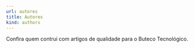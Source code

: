 ```yaml
---
url: autores
title: Autores
kind: authors
---
```


Confira quem contrui com artigos de qualidade para o Buteco Tecnológico.
